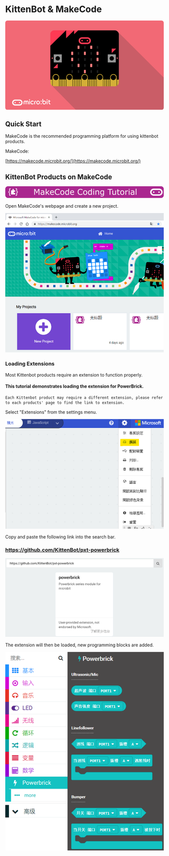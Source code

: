 # KittenBot & MakeCode

![](./images/RE25mkU.png)

## Quick Start

MakeCode is the recommended programming platform for using kittenbot products.

MakeCode: 

[https://makecode.microbit.org/](https://makecode.microbit.org/)

## KittenBot Products on MakeCode

![](../functional_module/PWmodules/images/mcbanner.png)

Open MakeCode's webpage and create a new project.

![](./images/02_01.png)

### Loading Extensions

Most Kittenbot products require an extension to function properly.

#### This tutorial demonstrates loading the extension for PowerBrick.

    Each Kittenbot product may require a different extension, please refer to each products' page to find the link to extension.

Select "Extensions" from the settings menu.

![](./images/editor1.png)

Copy and paste the following link into the search bar.

### https://github.com/KittenBot/pxt-powerbrick

![](./images/02_02.png)

The extension will then be loaded, new programming blocks are added.

![](./images/02_03.png)

